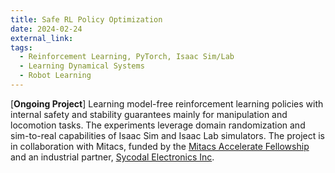 ```yaml
---
title: Safe RL Policy Optimization
date: 2024-02-24
external_link:
tags:
  - Reinforcement Learning, PyTorch, Isaac Sim/Lab
  - Learning Dynamical Systems
  - Robot Learning
---
```


[**Ongoing Project**] Learning model-free reinforcement learning policies with internal safety and stability guarantees mainly for manipulation and locomotion tasks. The experiments leverage domain randomization and sim-to-real capabilities of Isaac Sim and Isaac Lab simulators. The project is in collaboration with Mitacs, funded by the [Mitacs Accelerate Fellowship](https://www.mitacs.ca/our-programs/accelerate-fellowship-students-postdocs/) and an industrial partner, [Sycodal Electronics Inc](https://sycodal.ca/fr/).

<!--more-->
